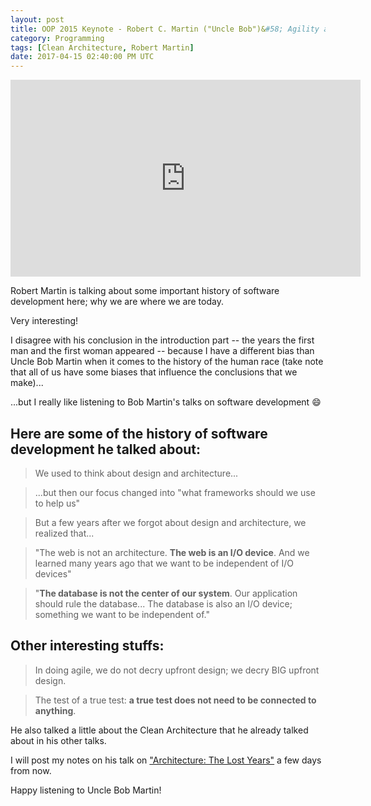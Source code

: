 ```yaml
---
layout: post
title: OOP 2015 Keynote - Robert C. Martin ("Uncle Bob")&#58; Agility and Architecture
category: Programming
tags: [Clean Architecture, Robert Martin]
date: 2017-04-15 02:40:00 PM UTC
---
```


<!-- April 15, 2017 10:40:00 PM Philippine Time -->


<iframe width="560" height="315" src="https://www.youtube.com/embed/0oGpWmS0aYQ" frameborder="0" allowfullscreen></iframe>

Robert Martin is talking about some important history of software development here; why we are where we are today.

Very interesting!

I disagree with his conclusion in the introduction part -- the years the first man and the first woman appeared -- because I have a different bias than Uncle Bob Martin when it comes to the history of the human race (take note that all of us have some biases that influence the conclusions that we make)...

...but I really like listening to Bob Martin's talks on software development :smile:

<!--more-->

## Here are some of the history of software development he talked about:

> We used to think about design and architecture...

> ...but then our focus changed into "what frameworks should we use to help us" 

> But a few years after we forgot about design and architecture, we realized that...

> "The web is not an architecture. **The web is an I/O device**. And we learned many years ago that we want to be independent of I/O devices"

> "**The database is not the center of our system**. Our application should rule the database... The database is also an I/O device; something we want to be independent of."


## Other interesting stuffs:

> In doing agile, we do not decry upfront design; we decry BIG upfront design.

> The test of a true test: **a true test does not need to be connected to anything**.

He also talked a little about the Clean Architecture that he already talked about in his other talks.

I will post my notes on his talk on ["Architecture: The Lost Years"](https://www.youtube.com/watch?v=Nsjsiz2A9mg) a few days from now.

Happy listening to Uncle Bob Martin!
